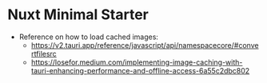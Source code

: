 # Nuxt Minimal Starter

- Reference on how to load cached images:
    - https://v2.tauri.app/reference/javascript/api/namespacecore/#convertfilesrc
    - https://losefor.medium.com/implementing-image-caching-with-tauri-enhancing-performance-and-offline-access-6a55c2dbc802
